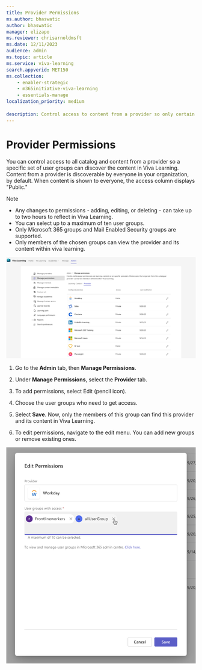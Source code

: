 ```yaml
---
title: Provider Permissions
ms.author: bhaswatic
author: bhaswatic
manager: elizapo
ms.reviewer: chrisarnoldmsft
ms.date: 12/11/2023
audience: admin
ms.topic: article
ms.service: viva-learning
search.appverid: MET150
ms.collection: 
    - enabler-strategic
    - m365initiative-viva-learning
    - essentials-manage
localization_priority: medium

description: Control access to content from a provider so only certain users can discover them.
---
```


# Provider Permissions

You can control access to all catalog and content from a provider so a specific set of user groups can discover the content in Viva Learning.
Content from a provider is discoverable by everyone in your organization, by default. When content is shown to everyone, the access column displays "Public."

> [!NOTE]
> - Any changes to permissions - adding, editing, or deleting - can take up to two hours to reflect in Viva Learning.
> - You can select up to a maximum of ten user groups.
> - Only Microsoft 365 groups and Mail Enabled Security groups are supported.
> - Only members of the chosen groups can view the provider and its content within viva learning.

![Screenshot of the Provider tab in the Manage Providers modal within Viva Learning](../media/learning/provider-permissions.png)

1. Go to the **Admin** tab, then **Manage Permissions**.

2. Under **Manage Permissions**, select the **Provider** tab.

3. To add permissions, select Edit (pencil icon).

4. Choose the user groups who need to get access.

5. Select **Save**. Now, only the members of this group can find this provider and its content in Viva Learning.

6. To edit permissions, navigate to the edit menu. You can add new groups or remove existing ones.


![Screenshot of the Edit Permissions menu with option to edit access of user groups.](../media/learning/provider-permissions-2.png)
